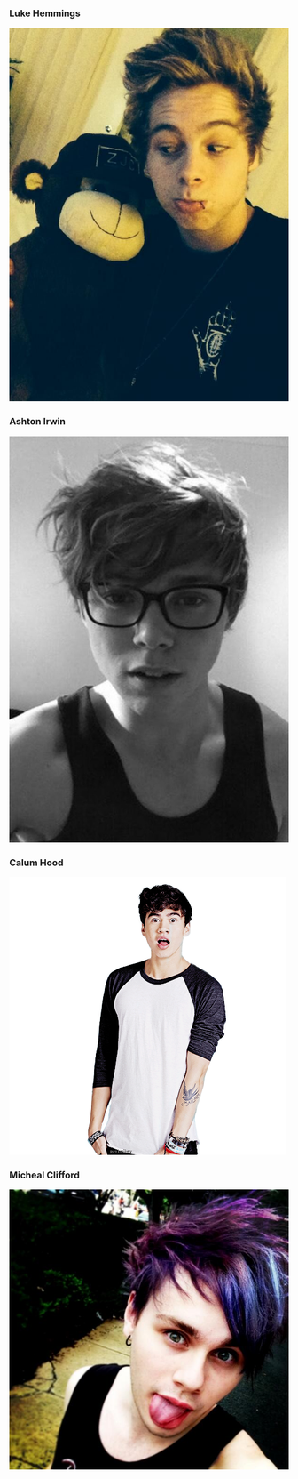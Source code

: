### Luke Hemmings
[<img src="1468a6645cd83132498adc2baf8d5bec.jpg" alt="hi" class="inline">](5SecondsOfSummer.md)
### Ashton Irwin
[<img src="9a400c490415992ef623682e886dc893.jpg" alt="hi" class="inline">](5SecondsOfSummer.md)
### Calum Hood
[<img src="8781c67281ba877d5d28b854ff6308de.png" alt="hi" class="inline">](5SecondsOfSummer.md)
### Micheal Clifford
[<img src="BNpGxNYCIAE6TKZ.jpg" alt="hi" class="inline">](5SecondsOfSummer.md)
